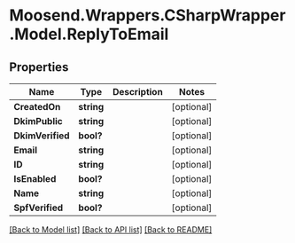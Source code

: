 # Moosend.Wrappers.CSharpWrapper.Model.ReplyToEmail
## Properties

Name | Type | Description | Notes
------------ | ------------- | ------------- | -------------
**CreatedOn** | **string** |  | [optional] 
**DkimPublic** | **string** |  | [optional] 
**DkimVerified** | **bool?** |  | [optional] 
**Email** | **string** |  | [optional] 
**ID** | **string** |  | [optional] 
**IsEnabled** | **bool?** |  | [optional] 
**Name** | **string** |  | [optional] 
**SpfVerified** | **bool?** |  | [optional] 

[[Back to Model list]](../README.md#documentation-for-models) [[Back to API list]](../README.md#documentation-for-api-endpoints) [[Back to README]](../README.md)

